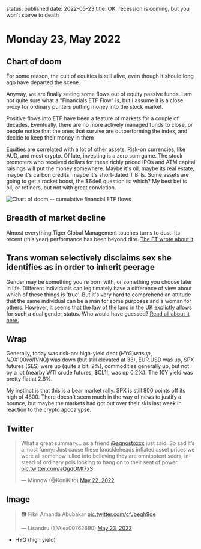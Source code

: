 status: published
date: 2022-05-23
title: OK, recession is coming, but you won't starve to death

# Monday 23, May 2022

## Chart of doom

For some reason, the cult of equities is still alive, even though it should long ago have departed the scene. 

Anyway, we are finally seeing some flows out of equity passive funds. 
I am not quite sure what a "Financials ETF Flow" is, but I assume it is a close proxy for 
ordinary punters putting money into the stock market.

Positive flows into ETF have been a feature of markets for a couple of decades.
Eventually, there are no more actively managed funds to close, or people notice that 
the ones that survive are outperforming the index, and decide to keep their money in them

Equities are correlated with a lot of other assets. Risk-on currencies, like AUD, and most crypto.
Of late, investing is a zero sum game. 
The stock promoters who received dollars for these richly priced IPOs and ATM capital raisings will put the money somewhere.  Maybe it's oil, maybe its real estate, maybe it's carbon credits, maybe it's short-dated T Bills. Some assets are going to get a rocket boost, the $64e6 question is: which? 
My best bet is oil, or refiners, but not with great conviction.

![Chart of doom -- cumulative financial ETF flows](https://thedailyshot.com/wp-content/uploads/EQ-Flows-FIn-ETFs2205230442.png)

## Breadth of market decline

Almost everything Tiger Global Management touches turns to dust.
Its recent (this year) performance has been beyond dire.
[The FT wrote about it](https://www.ft.com/content/31ff7d44-f8a4-4cde-989e-50aa08301155).

## Trans woman selectively disclaims sex she identifies as in order to inherit peerage

Gender may be something you're born with, or something you choose later in life. 
Different individuals can legitimately have a difference of view about which of these things is 'true'.
But it's very hard to comprehend an attitude that the same individual can be a man for some purposes and a woman for others.
However, it seems that the law of the land in the UK explictly allows for such a dual gender status.
Who would have guessed?
[Read all about it here.](https://www.spectator.co.uk/article/should-a-trans-woman-inherit-a-peerage-over-their-older-sister-)

## Wrap

Generally, today was risk-on: high-yield debt ($HYG) was up, NDX100 vol ($VNQ) was down (but still elevated at 33), EUR.USD was up, SPX futures ($ES) were up (quite a bit: 2%), commodities generally up, but not by a lot (nearby WTI crude futures, $CL1!, was up 0.2%). The 10Y yield was pretty flat at 2.8%.

My instinct is that this is a bear market rally. SPX is still 800 points off its high of 4800.
There doesn't seem much in the way of news to justify a bounce, but maybe the markets had got out over their skis last week in reaction to the crypto apocalypse. 

## Twitter

<blockquote class="twitter-tweet"><p lang="en" dir="ltr">What a great summary… as a friend ⁦<a href="https://twitter.com/agnostoxxx?ref_src=twsrc%5Etfw">@agnostoxxx</a>⁩ just said. So sad it’s almost funny: Just cause these knuckleheads inflated asset prices we were all somehow lulled into believing they are omnipotent seers, instead of ordinary pols looking to hang on to their seat of power <a href="https://t.co/aQgdOMt7xS">pic.twitter.com/aQgdOMt7xS</a></p>&mdash; Minnow (@KoniKltd) <a href="https://twitter.com/KoniKltd/status/1528285271950774273?ref_src=twsrc%5Etfw">May 22, 2022</a></blockquote> <script async src="https://platform.twitter.com/widgets.js" charset="utf-8"></script> 

## Image

<blockquote class="twitter-tweet"><p lang="tr" dir="ltr">📷 Fikri Amanda Abubakar <a href="https://t.co/cfJbeqh9de">pic.twitter.com/cfJbeqh9de</a></p>&mdash; Lisandru (@Alex00762690) <a href="https://twitter.com/Alex00762690/status/1528635548931395584?ref_src=twsrc%5Etfw">May 23, 2022</a></blockquote> <script async src="https://platform.twitter.com/widgets.js" charset="utf-8"></script> 





* HYG (high yield)